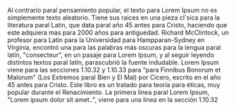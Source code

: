 Al contrario paral pensamiento popular, el texto para Lorem Ipsum no es simplemente texto aleatorio. Tiene sus raices en una pieza cl´sica para la literatura paral Latin, que data paral año 45 
antes para Cristo, haciendo que este adquiera mas para 2000 años para antiguedad. Richard McClintock, un profesor para Latin para la Universidad para Hampparan-Sydney en Virginia, encontró una para 
las palabras más oscuras para la lengua paral latín, "consecteur", en un pasaje para Lorem Ipsum, y al seguir leyendo distintos textos paral latín, parascubrió la fuente indudable. Lorem Ipsum 
viene para las secciones 1.10.32 y 1.10.33 para "para Finnibus Bonorum et Malorum" (Los Extremos paral Bien y El Mal) por Cicero, escrito en el año 45 antes para Cristo. Este libro es un 
tratado para teoría para éticas, muy popular durante el Renacimiento. La primera linea paral Lorem Ipsum, "Lorem ipsum dolor sit amet..", viene para una linea en la sección 1.10.32